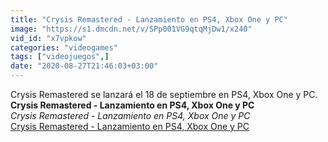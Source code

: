 ```yaml
---
title: "Crysis Remastered - Lanzamiento en PS4, Xbox One y PC"
image: "https://s1.dmcdn.net/v/SPp001VG9qtqMjDw1/x240"
vid_id: "x7vpkow"
categories: "videogames"
tags: ["videojuegos",]
date: "2020-08-27T21:46:03+03:00"
---
```

Crysis Remastered se lanzará el 18 de septiembre en PS4, Xbox One y PC.<br><b>Crysis Remastered - Lanzamiento en PS4, Xbox One y PC</b><br> <i>Crysis Remastered - Lanzamiento en PS4, Xbox One y PC</i><br> <u>Crysis Remastered - Lanzamiento en PS4, Xbox One y PC</u>
